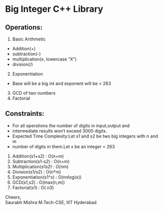 # Big Integer C++ Library

## Operations:
1. Basic Arithmetic
- Addition(+)
- subtraction(-)
- multiplication(x, lowercase “X”)
- division(/)
2. Exponentiation
- Base will be a big int and exponent will be < 263
3. GCD of two numbers
4. Factorial

## Constraints: 
- For all operations the number of digits in input,output and
- intermediate results won’t exceed 3000 digits.
- Expected Time Complexity:Let s1 and s2 be two big integers with n and m
- number of digits in them.Let x be an integer < 263
1) Addition(s1+s2) : O(n+m)
2) Subtraction(s1-s2) : O(n+m)
3) Multiplication(s1*s2) : O(n*m)
4) Division(s1/s2) : O(n*m)
5) Exponentiation(s1^x) : O(n*n*log(x))
6) GCD(s1,s2) : O(max(n,m))
7) Factorial(s1) : O( n3)

Cheers,  
Saurabh Mishra
M.Tech-CSE, IIIT Hyderabad
